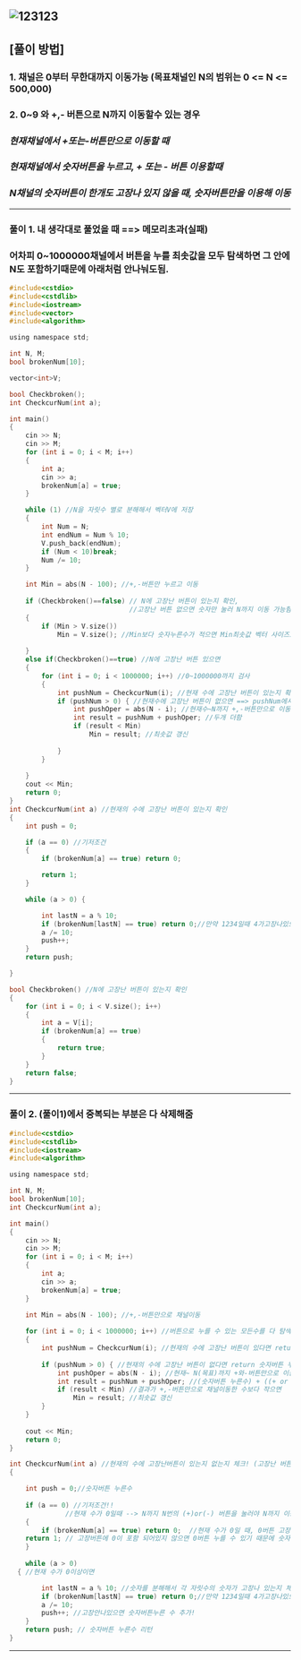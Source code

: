![123123](https://user-images.githubusercontent.com/29946480/65659233-d87e8600-e065-11e9-9927-a28c0b2fc744.JPG)
-------------------------------------------------------------------------------------------------------------------

## [풀이 방법]

### 1. 채널은 0부터 무한대까지 이동가능 (목표채널인 N의 범위는 0 <= N <= 500,000)

### 2. 0~9 와 +,- 버튼으로 N까지 이동할수 있는 경우

###    *현재채널에서 +또는-버튼만으로 이동할 때*
###    *현재채널에서 숫자버튼을 누르고, + 또는 - 버튼 이용할때*
###    *N채널의 숫자버튼이 한개도 고장나 있지 않을 때, 숫자버튼만을 이용해 이동*

--------------------------------------------------------------------------------------------------------------------
### 풀이 1. 내 생각대로 풀었을 때 ==> 메모리초과(실패)

### 어차피 0~1000000채널에서 버튼을 누를 최솟값을 모두 탐색하면 그 안에 N도 포함하기때문에 아래처럼 안나눠도됨.


```c
#include<cstdio>
#include<cstdlib>
#include<iostream>
#include<vector>
#include<algorithm>

using namespace std;

int N, M;
bool brokenNum[10];

vector<int>V;

bool Checkbroken();
int CheckcurNum(int a);

int main()
{
	cin >> N;
	cin >> M;
	for (int i = 0; i < M; i++)
	{
		int a;
		cin >> a;
		brokenNum[a] = true;
	}

	while (1) //N을 자릿수 별로 분해해서 벡터V에 저장 
	{
		int Num = N;
		int endNum = Num % 10;
		V.push_back(endNum);
		if (Num < 10)break;
		Num /= 10;	
	}

	int Min = abs(N - 100); //+,-버튼만 누르고 이동
	
	if (Checkbroken()==false) // N에 고장난 버튼이 있는지 확인, 
	                          //고장난 버튼 없으면 숫자만 눌러 N까지 이동 가능함으로 벡터사이즈가 누른 수
	{
		if (Min > V.size())
			Min = V.size(); //Min보다 숫자누른수가 적으면 Min최솟값 벡터 사이즈로 갱신
		
	}
	else if(Checkbroken()==true) //N에 고장난 버튼 있으면
	{
		for (int i = 0; i < 1000000; i++) //0~1000000까지 검사
		{
			int pushNum = CheckcurNum(i); //현재 수에 고장난 버튼이 있는지 확인 ==> 있으면 return 0
			if (pushNum > 0) { //현재수에 고장난 버튼이 없으면 ==> pushNum에서 return 숫자버튼누른수 
				int pushOper = abs(N - i); //현재수~N까지 +,-버튼만으로 이동한 수
				int result = pushNum + pushOper; //두개 더함
				if (result < Min)
					Min = result; //최솟값 갱신
				
			}
		}
		
	}
	cout << Min;
	return 0;
}
int CheckcurNum(int a) //현재의 수에 고장난 버튼이 있는지 확인
{
	int push = 0;

	if (a == 0) //기저조건
	{
		if (brokenNum[a] == true) return 0;

		return 1;
	}

	while (a > 0) {

		int lastN = a % 10;
		if (brokenNum[lastN] == true) return 0;//만약 1234일때 4가고장나있으면 1234숫자버튼을 누를 수 없기 때문에 0
		a /= 10;
		push++;
	}
	return push;

}

bool Checkbroken() //N에 고장난 버튼이 있는지 확인
{
	for (int i = 0; i < V.size(); i++)
	{
		int a = V[i];
		if (brokenNum[a] == true)
		{
			return true;
		}
	}
	return false;
}

```
--------------------------------------------------------------------------------------------------------------------
### 풀이 2. (풀이1)에서 중복되는 부분은 다 삭제해줌

```c
#include<cstdio>
#include<cstdlib>
#include<iostream>
#include<algorithm>

using namespace std;

int N, M;
bool brokenNum[10];
int CheckcurNum(int a);

int main()
{
	cin >> N;
	cin >> M;
	for (int i = 0; i < M; i++)
	{
		int a;
		cin >> a;
		brokenNum[a] = true;
	}

	int Min = abs(N - 100); //+,-버튼만으로 채널이동
	
	for (int i = 0; i < 1000000; i++) //버튼으로 누를 수 있는 모든수를 다 탐색해주면서 누를 수 있는 버튼의 최솟값 갱신
	{
		int pushNum = CheckcurNum(i); //현재의 수에 고장난 버튼이 있다면 return 0
    
		if (pushNum > 0) { //현재의 수에 고장난 버튼이 없다면 return 숫자버튼 누른 수
			int pushOper = abs(N - i); //현재~ N(목표)까지 +와-버튼만으로 이동할 수 있는 수
			int result = pushNum + pushOper; //(숫자버튼 누른수) + ((+ or -)버튼 누른수)
			if (result < Min) //결과가 +,-버튼만으로 채널이동한 수보다 작으면
				Min = result; //최솟값 갱신
		}
	}
	
	cout << Min;
	return 0;
}

int CheckcurNum(int a) //현재의 수에 고장난버튼이 있는지 없는지 체크! (고장난 버튼 없다면, return 숫자버튼누른수)
{

	int push = 0;//숫자버튼 누른수
  
	if (a == 0) //기저조건!! 
              //현재 수가 0일때 --> N까지 N번의 (+)or(-) 버튼을 눌러야 N까지 이동 가능)
	{
		if (brokenNum[a] == true) return 0;  //현재 수가 0일 때, 0버튼 고장나있으면 숫자 버튼을 아예 누를 수 없기 때문에 return 0
  	return 1; // 고장버튼에 0이 포함 되어있지 않으면 0버튼 누를 수 있기 때문에 숫자버튼 한번 누를 수 있다
	}
  
	while (a > 0) 
  { //현재 수가 0이상이면

		int lastN = a % 10; //숫자를 분해해서 각 자릿수의 숫자가 고장나 있는지 체크
		if (brokenNum[lastN] == true) return 0;//만약 1234일때 4가고장나있으면 1234숫자버튼을 누를 수 없기 때문에 0
		a /= 10;
		push++; //고장안나있으면 숫자버튼누른 수 추가!
	}
	return push; // 숫자버튼 누른수 리턴
}


```
---------------------------------------------------------------------------------------------------------------------------------
